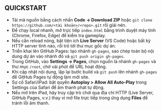 ## QUICKSTART
- Tải mã nguồn bằng cách nhấn **Code → Download ZIP** hoặc `git clone https://github.com/<tài khoản>/<repo>.git` rồi giải nén.
- Để chạy local nhanh, mở trực tiếp `index.html` bằng trình duyệt máy tính (Chrome, Firefox, Edge) để kiểm tra gameplay.
- Nếu cần reload nóng, bật tiện ích **Live Server** (VS Code) hoặc bất kỳ HTTP server tĩnh nào, rồi trỏ tới thư mục gốc dự án.
- Triển khai lên GitHub Pages: tạo nhánh `gh-pages`, sao chép toàn bộ nội dung dự án vào nhánh đó và `git push origin gh-pages`.
- Trong GitHub, vào **Settings → Pages**, chọn nguồn là nhánh `gh-pages` và thư mục `/root`, chờ vài phút để URL hoạt động.
- Khi cập nhật nội dung, lặp lại bước build và `git push` lên nhánh `gh-pages` để GitHub Pages tự động làm mới site.
- Sự cố Safari/iPad: bật quyền **Autoplay > Allow All Auto-Play** trong Settings của Safari để âm thanh phát tự động.
- Nếu mở trên iPad, hãy truy cập trò chơi qua địa chỉ HTTP (Live Server, GitHub Pages, v.v.) thay vì mở file trực tiếp trong ứng dụng **Files** để tránh lỗi âm thanh.
